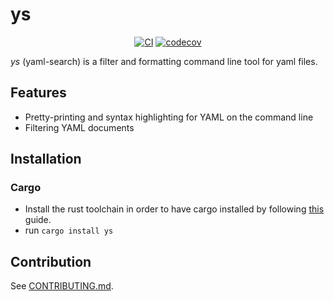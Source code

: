 # ys

<div align="center">

[![CI](https://github.com/chr1st1ank/ys/actions/workflows/ci.yml/badge.svg)](https://github.com/chr1st1ank/ys/actions/workflows/ci.yml)
[![codecov](https://codecov.io/gh/chr1st1ank/ys/branch/main/graph/badge.svg?token=8QQ02R0FOJ)](https://codecov.io/gh/chr1st1ank/ys)

</div>

*ys* (yaml-search) is a filter and formatting command line tool for yaml files.

## Features
- Pretty-printing and syntax highlighting for YAML on the command line
- Filtering YAML documents

## Installation

### Cargo

* Install the rust toolchain in order to have cargo installed by following
  [this](https://www.rust-lang.org/tools/install) guide.
* run `cargo install ys`

## Contribution

See [CONTRIBUTING.md](CONTRIBUTING.md).
